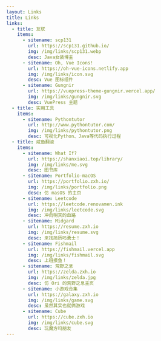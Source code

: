 ```yaml
---
layout: Links
title: Links
links:
  - title: 友联
    items:
      - sitename: scp131
        url: https://scp131.github.io/
        img: /img/links/scp131.webp
        desc: Java女装博主
      - sitename: Oh, Vue Icons!
        url: https://oh-vue-icons.netlify.app
        img: /img/links/icon.svg
        desc: Vue 图标组件
      - sitename: Gungnir
        url: https://vuepress-theme-gungnir.vercel.app/
        img: /img/links/gungnir.svg
        desc: VuePress 主题
  - title: 实用工具
    items:
      - sitename: Pythontutor
        url: http://www.pythontutor.com/
        img: /img/links/pythontutor.png
        desc: 可视化Python、Java等代码执行过程
  - title: 咸鱼翻滚
    items:
      - sitename: What If?
        url: https://shanxiaoi.top/library/
        img: /img/links/me.svg
        desc: 图书库
      - sitename: Portfolio-macOS
        url: https://portfolio.zxh.io/
        img: /img/links/portfolio.png
        desc: 仿 masOS 的主页
      - sitename: Leetcode
        url: https://leetcode.renovamen.ink
        img: /img/links/leetcode.svg
        desc: 冲向明天的血路
      - sitename: Midgard
        url: https://resume.zxh.io
        img: /img/links/resume.svg
        desc: 来找简历吗勇士！
      - sitename: Fishmail
        url: https://fishmail.vercel.app
        img: /img/links/fishmail.svg
        desc: 上班摸鱼！
      - sitename: 荒野之息
        url: https://zelda.zxh.io
        img: /img/links/zelda.jpg
        desc: 仿 Ori 的荒野之息主页
      - sitename: 小游戏合集
        url: https://galaxy.zxh.io
        img: /img/links/game.svg
        desc: 虽然其实也就俩游戏
      - sitename: Cube
        url: https://cube.zxh.io
        img: /img/links/cube.svg
        desc: 玩魔方吗朋友
---
```

